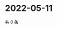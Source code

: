 # 2022-05-11

共 0 条

<!-- BEGIN WEIBO -->
<!-- 最后更新时间 Wed May 11 2022 04:02:00 GMT+0800 (China Standard Time) -->

<!-- END WEIBO -->

